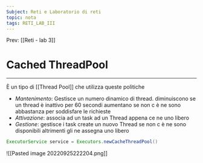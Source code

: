 ```yaml
---
Subject: Reti e Laboratorio di reti
topic: nota
tags: RETI_LAB_III
---
```


Prev: [[Reti - lab 3]]

# Cached ThreadPool
---


È un tipo di [[Thread Pool]] che utilizza queste politiche

- _Mantenimento_: Gestisce un numero dinamico di thread. diminuiscono se un thread è inattivo per 60 secondi aumentano se non c è ne sono abbastanza per soddisfare le richieste
- _Attivazione_: associa ad un task ad un Thread appena ce ne uno libero
- _Gestione_: gestisce i task create un nuovo Thread se non c è ne sono disponibili altrimenti gli ne assegna uno libero

```java
ExecutorService service = Executors.newCacheThreadPool()
```


![[Pasted image 20220925222204.png]]